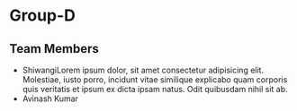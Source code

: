 # Group-D
## Team Members
- ShiwangiLorem ipsum dolor, sit amet consectetur adipisicing elit. Molestiae, iusto porro, incidunt vitae similique explicabo quam corporis quis veritatis et ipsum ex dicta ipsam natus. Odit quibusdam nihil sit ab.
- Avinash Kumar
